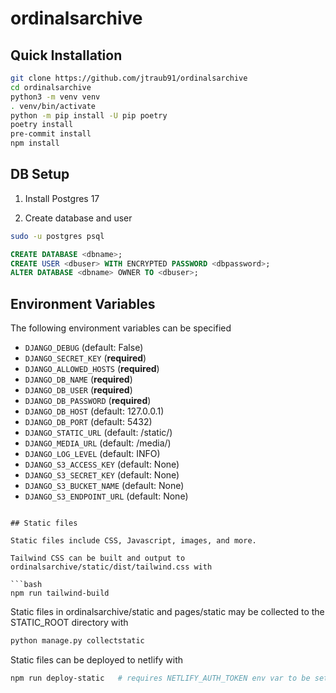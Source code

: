 # ordinalsarchive

## Quick Installation

```bash
git clone https://github.com/jtraub91/ordinalsarchive
cd ordinalsarchive
python3 -m venv venv
. venv/bin/activate
python -m pip install -U pip poetry
poetry install
pre-commit install
npm install
```

## DB Setup

1. Install Postgres 17

2. Create database and user

```bash
sudo -u postgres psql
```

```sql
CREATE DATABASE <dbname>;
CREATE USER <dbuser> WITH ENCRYPTED PASSWORD <dbpassword>;
ALTER DATABASE <dbname> OWNER TO <dbuser>;
```

## Environment Variables

The following environment variables can be specified

- `DJANGO_DEBUG` (default: False)
- `DJANGO_SECRET_KEY` (__required__)
- `DJANGO_ALLOWED_HOSTS` (__required__)
- `DJANGO_DB_NAME` (__required__)
- `DJANGO_DB_USER` (__required__)
- `DJANGO_DB_PASSWORD` (__required__)
- `DJANGO_DB_HOST` (default: 127.0.0.1)
- `DJANGO_DB_PORT` (default: 5432)
- `DJANGO_STATIC_URL` (default: /static/)
- `DJANGO_MEDIA_URL` (default: /media/)
- `DJANGO_LOG_LEVEL` (default: INFO)
- `DJANGO_S3_ACCESS_KEY` (default: None)
- `DJANGO_S3_SECRET_KEY` (default: None)
- `DJANGO_S3_BUCKET_NAME` (default: None)
- `DJANGO_S3_ENDPOINT_URL` (default: None)
```

## Static files

Static files include CSS, Javascript, images, and more.

Tailwind CSS can be built and output to ordinalsarchive/static/dist/tailwind.css with

```bash
npm run tailwind-build
```

Static files in ordinalsarchive/static and pages/static may be collected to the STATIC_ROOT directory with

```bash
python manage.py collectstatic
```

Static files can be deployed to netlify with

```bash
npm run deploy-static   # requires NETLIFY_AUTH_TOKEN env var to be set
```

